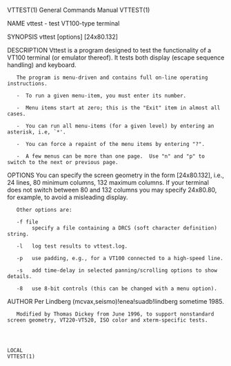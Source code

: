 VTTEST(1)                                                                                  General Commands Manual                                                                                  VTTEST(1)



NAME
       vttest - test VT100-type terminal

SYNOPSIS
       vttest [options] [24x80.132]

DESCRIPTION
       Vttest is a program designed to test the functionality of a VT100 terminal (or emulator thereof).  It tests both display (escape sequence handling) and keyboard.

       The program is menu-driven and contains full on-line operating instructions.

       -  To run a given menu-item, you must enter its number.

       -  Menu items start at zero; this is the "Exit" item in almost all cases.

       -  You can run all menu-items (for a given level) by entering an asterisk, i.e, `*'.

       -  You can force a repaint of the menu items by entering "?".

       -  A few menus can be more than one page.  Use "n" and "p" to switch to the next or previous page.

OPTIONS
       You  can  specify  the  screen geometry in the form [24x80.132], i.e., 24 lines, 80 minimum columns, 132 maximum columns.  If your terminal does not switch between 80 and 132 columns you may specify
       24x80.80, for example, to avoid a misleading display.

       Other options are:

       -f file
            specify a file containing a DRCS (soft character definition) string.

       -l   log test results to vttest.log.

       -p   use padding, e.g., for a VT100 connected to a high-speed line.

       -s   add time-delay in selected panning/scrolling options to show details.

       -8   use 8-bit controls (this can be changed with a menu option).

AUTHOR
       Per Lindberg (mcvax,seismo)!enea!suadb!lindberg sometime 1985.

       Modified by Thomas Dickey from June 1996, to support nonstandard screen geometry, VT220-VT520, ISO color and xterm-specific tests.



                                                                                                    LOCAL                                                                                           VTTEST(1)
